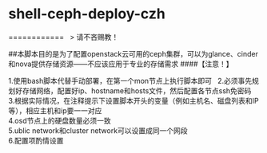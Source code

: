 # shell-ceph-deploy-czh
============
    > 请不吝赐教！

##本脚本目的是为了配置openstack云可用的ceph集群，可以为glance、cinder和nova提供存储资源——不应该应用于专业的存储需求
####【注意！】  

1.使用bash脚本代替手动部署，在第一个mon节点上执行脚本即可  
2.必须事先规划好存储网络，配置好ip、hostname和hosts文件，然后配置各节点ssh免密码  
3.根据实际情况，在注释提示下设置脚本开头的变量（例如主机名、磁盘列表和IP等），相应主机和ip要一一对应  
4.osd节点上的硬盘数量必须一致  
5.ublic network和cluster network可以设置成同一个网段  
6.配置项酌情设置
